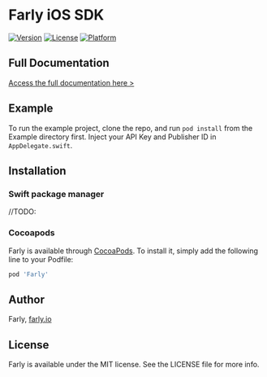 # Farly iOS SDK

[![Version](https://img.shields.io/cocoapods/v/Farly.svg?style=flat)](https://cocoapods.org/pods/Farly)
[![License](https://img.shields.io/cocoapods/l/Farly.svg?style=flat)](https://cocoapods.org/pods/Farly)
[![Platform](https://img.shields.io/cocoapods/p/Farly.svg?style=flat)](https://cocoapods.org/pods/Farly)

## Full Documentation

[Access the full documentation here >](https://mobsuccess.notion.site/Skyly-iOS-SDK-d4c1ff68a3584b0e9fb5bb8a77597f10)

## Example

To run the example project, clone the repo, and run `pod install` from the Example directory first. Inject your API Key and Publisher ID in `AppDelegate.swift`.

## Installation

### Swift package manager

//TODO:

### Cocoapods

Farly is available through [CocoaPods](https://cocoapods.org). To install
it, simply add the following line to your Podfile:

```ruby
pod 'Farly'
```

## Author

Farly, [farly.io](https://www.farly.io)

## License

Farly is available under the MIT license. See the LICENSE file for more info.
